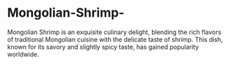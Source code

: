 # Mongolian-Shrimp-
Mongolian Shrimp is an exquisite culinary delight, blending the rich flavors of traditional Mongolian cuisine with the delicate taste of shrimp. This dish, known for its savory and slightly spicy taste, has gained popularity worldwide.

